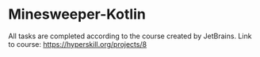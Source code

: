 # Minesweeper-Kotlin
All tasks are completed according to the course created by JetBrains. Link to course: https://hyperskill.org/projects/8
